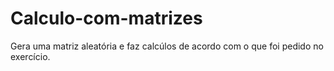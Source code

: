 # Calculo-com-matrizes
Gera uma matriz aleatória e faz calcúlos de acordo com o que foi pedido no exercício.
